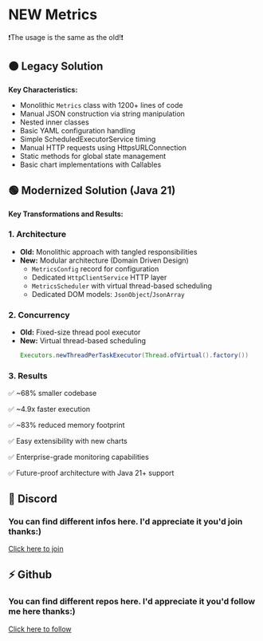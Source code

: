 # NEW Metrics

❗The usage is the same as the old!❗

## 🟤 Legacy Solution
**Key Characteristics:**
- Monolithic `Metrics` class with 1200+ lines of code
- Manual JSON construction via string manipulation
- Nested inner classes
- Basic YAML configuration handling
- Simple ScheduledExecutorService timing
- Manual HTTP requests using HttpsURLConnection
- Static methods for global state management
- Basic chart implementations with Callables

## 🟢 Modernized Solution (Java 21)
**Key Transformations and Results:**

### 1. **Architecture**
- **Old:** Monolithic approach with tangled responsibilities
- **New:** Modular architecture (Domain Driven Design)
  - `MetricsConfig` record for configuration
  - Dedicated `HttpClientService` HTTP layer
  - `MetricsScheduler` with virtual thread-based scheduling
  - Dedicated DOM models: `JsonObject`/`JsonArray`

### 2. **Concurrency**
- **Old:** Fixed-size thread pool executor
- **New:** Virtual thread-based scheduling
  ```java
  Executors.newThreadPerTaskExecutor(Thread.ofVirtual().factory())

### 3. **Results**

✅ ~68% smaller codebase

✅ ~4.9x faster execution

✅ ~83% reduced memory footprint

✅ Easy extensibility with new charts

✅ Enterprise-grade monitoring capabilities

✅ Future-proof architecture with Java 21+ support

## 🤔 Discord
### You can find different infos here. I'd appreciate it you'd join thanks:)
[Click here to join](https://discord.gg/CxawDwDZtd)

## ⚡ Github
### You can find different repos here. I'd appreciate it you'd follow me here thanks:)
[Click here to follow](https://github.com/User-19fff)
